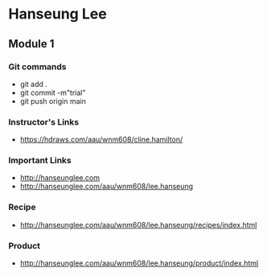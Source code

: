 # Hanseung Lee

## Module 1

### Git commands

- git add .
- git commit -m"trial"
- git push origin main

### Instructor's Links
- https://hdraws.com/aau/wnm608/cline.hamilton/

### Important Links
- http://hanseunglee.com
- http://hanseunglee.com/aau/wnm608/lee.hanseung

### Recipe
- http://hanseunglee.com/aau/wnm608/lee.hanseung/recipes/index.html

### Product
- http://hanseunglee.com/aau/wnm608/lee.hanseung/product/index.html

